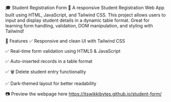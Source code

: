 🎓 Student Registration Form 📝
A responsive Student Registration Web App built using HTML, JavaScript, and Tailwind CSS. This project allows users to input and display student details in a dynamic table format. Great for learning form handling, validation, DOM manipulation, and styling with Tailwind!

🚀 Features
✅ Responsive and clean UI with Tailwind CSS

✅ Real-time form validation using HTML5 & JavaScript

✅ Auto-inserted records in a table format

✅ 🗑️ Delete student entry functionality

✅ Dark-themed layout for better readability

📷 Preview the webpage here
https://itswikkibytes.github.io/student-form/
